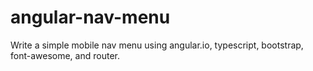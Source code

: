 # angular-nav-menu
Write a simple mobile nav menu using angular.io, typescript, bootstrap, font-awesome, and router.
